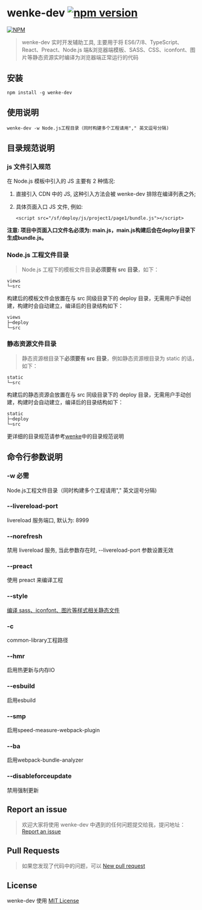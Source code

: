 # wenke-dev [![npm version](https://badge.fury.io/js/wenke-dev.svg)](https://badge.fury.io/js/wenke-dev)

[![NPM](https://nodei.co/npm/wenke-dev.svg?downloads=true)](https://nodei.co/npm/wenke-dev/)

> wenke-dev 实时开发辅助工具, 主要用于将 ES6/7/8、TypeScript、React、Preact、Node.js 端&浏览器端模板、SASS、CSS、iconfont、图片等静态资源实时编译为浏览器端正常运行的代码

## 安装

```
npm install -g wenke-dev
```

## 使用说明

```
wenke-dev -w Node.js工程目录（同时构建多个工程请用"," 英文逗号分隔)
```

## 目录规范说明

### js 文件引入规范

在 Node.js 模板中引入的 JS 主要有 2 种情况:

1. 直接引入 CDN 中的 JS, 这种引入方法会被 wenke-dev 排除在编译列表之外;

2. 具体页面入口 JS 文件, 例如:

    ```
    <script src="/sf/deploy/js/project1/page1/bundle.js"></script>
    ```

**注意: 项目中页面入口文件名必须为: main.js，main.js构建后会在deploy目录下生成bundle.js。**

### Node.js 工程文件目录

> Node.js 工程下的模板文件目录**必须要有 src 目录**，如下：

    views
    └─src

构建后的模板文件会放置在与 src 同级目录下的 deploy 目录，无需用户手动创建，构建时会自动建立，编译后的目录结构如下：

    views
    ├─deploy
    └─src

### 静态资源文件目录

> 静态资源根目录下**必须要有 src 目录**，例如静态资源根目录为 static 的话，如下：

    static
    └─src

构建后的静态资源会放置在与 src 同级目录下的 deploy 目录，无需用户手动创建，构建时会自动建立，编译后的目录结构如下：

    static
    ├─deploy
    └─src

更详细的目录规范请参考[wenke](https://github.com/mopduan/wenke)中的目录规范说明

## 命令行参数说明

### -w 必需

Node.js工程文件目录（同时构建多个工程请用"," 英文逗号分隔)

### --livereload-port

livereload 服务端口, 默认为: 8999

### --norefresh

禁用 livereload 服务, 当此参数存在时, --livereload-port 参数设置无效

### --preact

使用 preact 来编译工程

### --style

[编译 sass、iconfont、图片等样式相关静态文件](https://github.com/mopduan/wenke-dev/blob/master/style-compiler/README.md)

### -c

common-library工程路径

### --hmr

启用热更新与内存IO

### --esbuild

启用esbuild

### --smp

启用speed-measure-webpack-plugin

### --ba

启用webpack-bundle-analyzer

### --disableforceupdate

禁用强制更新
## Report an issue

> 欢迎大家将使用 wenke-dev 中遇到的任何问题提交给我，提问地址：<a href="https://github.com/mopduan/wenke-dev/issues" target="_blank">Report an issue</a>

## Pull Requests

> 如果您发现了代码中的问题，可以 <a href="https://github.com/mopduan/wenke-dev/compare/" target="_blank">New pull request</a>

## License

wenke-dev 使用 <a href="https://github.com/mopduan/wenke-dev/blob/master/LICENSE" target="_blank" title="wenke-dev use MIT license">MIT License</a>
